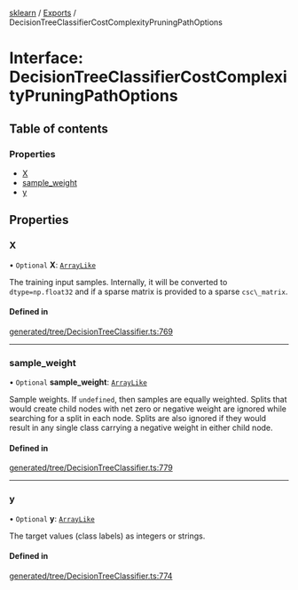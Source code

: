 [sklearn](../readme.md) / [Exports](../modules.md) / DecisionTreeClassifierCostComplexityPruningPathOptions

# Interface: DecisionTreeClassifierCostComplexityPruningPathOptions

## Table of contents

### Properties

- [X](DecisionTreeClassifierCostComplexityPruningPathOptions.md#x)
- [sample\_weight](DecisionTreeClassifierCostComplexityPruningPathOptions.md#sample_weight)
- [y](DecisionTreeClassifierCostComplexityPruningPathOptions.md#y)

## Properties

### X

• `Optional` **X**: [`ArrayLike`](../modules.md#arraylike)

The training input samples. Internally, it will be converted to `dtype=np.float32` and if a sparse matrix is provided to a sparse `csc\_matrix`.

#### Defined in

[generated/tree/DecisionTreeClassifier.ts:769](https://github.com/transitive-bullshit/scikit-learn-ts/blob/367336a/packages/sklearn/src/generated/tree/DecisionTreeClassifier.ts#L769)

___

### sample\_weight

• `Optional` **sample\_weight**: [`ArrayLike`](../modules.md#arraylike)

Sample weights. If `undefined`, then samples are equally weighted. Splits that would create child nodes with net zero or negative weight are ignored while searching for a split in each node. Splits are also ignored if they would result in any single class carrying a negative weight in either child node.

#### Defined in

[generated/tree/DecisionTreeClassifier.ts:779](https://github.com/transitive-bullshit/scikit-learn-ts/blob/367336a/packages/sklearn/src/generated/tree/DecisionTreeClassifier.ts#L779)

___

### y

• `Optional` **y**: [`ArrayLike`](../modules.md#arraylike)

The target values (class labels) as integers or strings.

#### Defined in

[generated/tree/DecisionTreeClassifier.ts:774](https://github.com/transitive-bullshit/scikit-learn-ts/blob/367336a/packages/sklearn/src/generated/tree/DecisionTreeClassifier.ts#L774)
